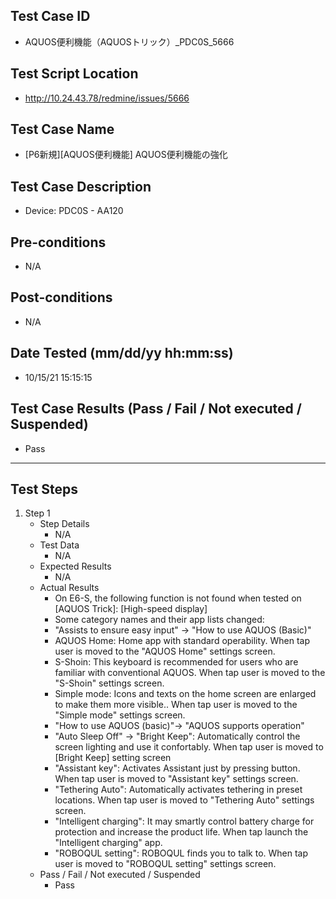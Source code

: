 ## Test Case ID
* AQUOS便利機能（AQUOSトリック）_PDC0S_5666
## Test Script Location
* http://10.24.43.78/redmine/issues/5666
## Test Case Name
* [P6新規][AQUOS便利機能] AQUOS便利機能の強化
## Test Case Description
* Device: PDC0S - AA120
## Pre-conditions
* N/A
## Post-conditions
* N/A
## Date Tested (mm/dd/yy hh:mm:ss)
* 10/15/21 15:15:15
## Test Case Results (Pass / Fail / Not executed / Suspended)
* Pass
---
## Test Steps
1. Step 1
	* Step Details
		* N/A
	* Test Data
		* N/A
	* Expected Results
		* N/A
	* Actual Results
		* On E6-S, the following function is not found when tested on [AQUOS Trick]: [High-speed display]
		* Some category names and their app lists changed: 
		* "Assists to ensure easy input" ->  "How to use AQUOS (Basic)"
		* AQUOS Home: Home app with standard operability. When tap user is moved to the "AQUOS Home" settings screen.
		* S-Shoin: This keyboard is recommended for users who are familiar with conventional AQUOS. When tap user is moved to the "S-Shoin" settings screen.
		* Simple mode: Icons and texts on the home screen are enlarged to make them more visible.. When tap user is moved to the "Simple mode" settings screen.
		* "How to use AQUOS (basic)"-> "AQUOS supports operation"
		* "Auto Sleep Off" -> "Bright Keep": Automatically control the screen lighting and use it confortably. When tap user is moved to [Bright Keep] setting screen
		* "Assistant key": Activates Assistant just by pressing button. When tap user is moved to "Assistant key" settings screen.
		* "Tethering Auto": Automatically activates tethering in preset locations. When tap user is moved to "Tethering Auto" settings screen.
		* "Intelligent charging": It may smartly control battery charge for protection and increase the product life. When tap launch the "Intelligent charging" app.
		* "ROBOQUL setting": ROBOQUL finds you to talk to. When tap user is moved to "ROBOQUL setting" settings screen.
	* Pass / Fail / Not executed / Suspended
		* Pass
